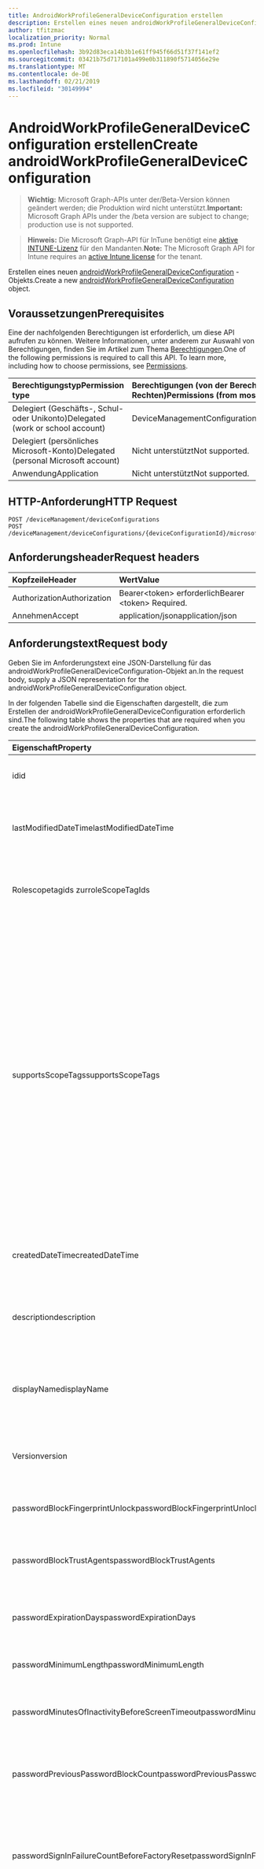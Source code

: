 ```yaml
---
title: AndroidWorkProfileGeneralDeviceConfiguration erstellen
description: Erstellen eines neuen androidWorkProfileGeneralDeviceConfiguration-Objekts.
author: tfitzmac
localization_priority: Normal
ms.prod: Intune
ms.openlocfilehash: 3b92d83eca14b3b1e61ff945f66d51f37f141ef2
ms.sourcegitcommit: 03421b75d717101a499e0b311890f5714056e29e
ms.translationtype: MT
ms.contentlocale: de-DE
ms.lasthandoff: 02/21/2019
ms.locfileid: "30149994"
---
```

# <a name="create-androidworkprofilegeneraldeviceconfiguration"></a><span data-ttu-id="8b8df-103">AndroidWorkProfileGeneralDeviceConfiguration erstellen</span><span class="sxs-lookup"><span data-stu-id="8b8df-103">Create androidWorkProfileGeneralDeviceConfiguration</span></span>

> <span data-ttu-id="8b8df-104">**Wichtig:** Microsoft Graph-APIs unter der/Beta-Version können geändert werden; die Produktion wird nicht unterstützt.</span><span class="sxs-lookup"><span data-stu-id="8b8df-104">**Important:** Microsoft Graph APIs under the /beta version are subject to change; production use is not supported.</span></span>

> <span data-ttu-id="8b8df-105">**Hinweis:** Die Microsoft Graph-API für InTune benötigt eine [aktive INTUNE-Lizenz](https://go.microsoft.com/fwlink/?linkid=839381) für den Mandanten.</span><span class="sxs-lookup"><span data-stu-id="8b8df-105">**Note:** The Microsoft Graph API for Intune requires an [active Intune license](https://go.microsoft.com/fwlink/?linkid=839381) for the tenant.</span></span>

<span data-ttu-id="8b8df-106">Erstellen eines neuen [androidWorkProfileGeneralDeviceConfiguration](../resources/intune-deviceconfig-androidworkprofilegeneraldeviceconfiguration.md) -Objekts.</span><span class="sxs-lookup"><span data-stu-id="8b8df-106">Create a new [androidWorkProfileGeneralDeviceConfiguration](../resources/intune-deviceconfig-androidworkprofilegeneraldeviceconfiguration.md) object.</span></span>

## <a name="prerequisites"></a><span data-ttu-id="8b8df-107">Voraussetzungen</span><span class="sxs-lookup"><span data-stu-id="8b8df-107">Prerequisites</span></span>
<span data-ttu-id="8b8df-p101">Eine der nachfolgenden Berechtigungen ist erforderlich, um diese API aufrufen zu können. Weitere Informationen, unter anderem zur Auswahl von Berechtigungen, finden Sie im Artikel zum Thema [Berechtigungen](/concepts/permissions-reference.md).</span><span class="sxs-lookup"><span data-stu-id="8b8df-p101">One of the following permissions is required to call this API. To learn more, including how to choose permissions, see [Permissions](/concepts/permissions-reference.md).</span></span>

|<span data-ttu-id="8b8df-110">Berechtigungstyp</span><span class="sxs-lookup"><span data-stu-id="8b8df-110">Permission type</span></span>|<span data-ttu-id="8b8df-111">Berechtigungen (von der Berechtigung mit den meisten Rechten zu der mit den wenigsten Rechten)</span><span class="sxs-lookup"><span data-stu-id="8b8df-111">Permissions (from most to least privileged)</span></span>|
|:---|:---|
|<span data-ttu-id="8b8df-112">Delegiert (Geschäfts-, Schul- oder Unikonto)</span><span class="sxs-lookup"><span data-stu-id="8b8df-112">Delegated (work or school account)</span></span>|<span data-ttu-id="8b8df-113">DeviceManagementConfiguration.ReadWrite.All</span><span class="sxs-lookup"><span data-stu-id="8b8df-113">DeviceManagementConfiguration.ReadWrite.All</span></span>|
|<span data-ttu-id="8b8df-114">Delegiert (persönliches Microsoft-Konto)</span><span class="sxs-lookup"><span data-stu-id="8b8df-114">Delegated (personal Microsoft account)</span></span>|<span data-ttu-id="8b8df-115">Nicht unterstützt</span><span class="sxs-lookup"><span data-stu-id="8b8df-115">Not supported.</span></span>|
|<span data-ttu-id="8b8df-116">Anwendung</span><span class="sxs-lookup"><span data-stu-id="8b8df-116">Application</span></span>|<span data-ttu-id="8b8df-117">Nicht unterstützt</span><span class="sxs-lookup"><span data-stu-id="8b8df-117">Not supported.</span></span>|

## <a name="http-request"></a><span data-ttu-id="8b8df-118">HTTP-Anforderung</span><span class="sxs-lookup"><span data-stu-id="8b8df-118">HTTP Request</span></span>
<!-- {
  "blockType": "ignored"
}
-->
``` http
POST /deviceManagement/deviceConfigurations
POST /deviceManagement/deviceConfigurations/{deviceConfigurationId}/microsoft.graph.windowsDomainJoinConfiguration/networkAccessConfigurations
```

## <a name="request-headers"></a><span data-ttu-id="8b8df-119">Anforderungsheader</span><span class="sxs-lookup"><span data-stu-id="8b8df-119">Request headers</span></span>
|<span data-ttu-id="8b8df-120">Kopfzeile</span><span class="sxs-lookup"><span data-stu-id="8b8df-120">Header</span></span>|<span data-ttu-id="8b8df-121">Wert</span><span class="sxs-lookup"><span data-stu-id="8b8df-121">Value</span></span>|
|:---|:---|
|<span data-ttu-id="8b8df-122">Authorization</span><span class="sxs-lookup"><span data-stu-id="8b8df-122">Authorization</span></span>|<span data-ttu-id="8b8df-123">Bearer&lt;token&gt; erforderlich</span><span class="sxs-lookup"><span data-stu-id="8b8df-123">Bearer &lt;token&gt; Required.</span></span>|
|<span data-ttu-id="8b8df-124">Annehmen</span><span class="sxs-lookup"><span data-stu-id="8b8df-124">Accept</span></span>|<span data-ttu-id="8b8df-125">application/json</span><span class="sxs-lookup"><span data-stu-id="8b8df-125">application/json</span></span>|

## <a name="request-body"></a><span data-ttu-id="8b8df-126">Anforderungstext</span><span class="sxs-lookup"><span data-stu-id="8b8df-126">Request body</span></span>
<span data-ttu-id="8b8df-127">Geben Sie im Anforderungstext eine JSON-Darstellung für das androidWorkProfileGeneralDeviceConfiguration-Objekt an.</span><span class="sxs-lookup"><span data-stu-id="8b8df-127">In the request body, supply a JSON representation for the androidWorkProfileGeneralDeviceConfiguration object.</span></span>

<span data-ttu-id="8b8df-128">In der folgenden Tabelle sind die Eigenschaften dargestellt, die zum Erstellen der androidWorkProfileGeneralDeviceConfiguration erforderlich sind.</span><span class="sxs-lookup"><span data-stu-id="8b8df-128">The following table shows the properties that are required when you create the androidWorkProfileGeneralDeviceConfiguration.</span></span>

|<span data-ttu-id="8b8df-129">Eigenschaft</span><span class="sxs-lookup"><span data-stu-id="8b8df-129">Property</span></span>|<span data-ttu-id="8b8df-130">Typ</span><span class="sxs-lookup"><span data-stu-id="8b8df-130">Type</span></span>|<span data-ttu-id="8b8df-131">Beschreibung</span><span class="sxs-lookup"><span data-stu-id="8b8df-131">Description</span></span>|
|:---|:---|:---|
|<span data-ttu-id="8b8df-132">id</span><span class="sxs-lookup"><span data-stu-id="8b8df-132">id</span></span>|<span data-ttu-id="8b8df-133">string</span><span class="sxs-lookup"><span data-stu-id="8b8df-133">String</span></span>|<span data-ttu-id="8b8df-134">Schlüssel der Entität</span><span class="sxs-lookup"><span data-stu-id="8b8df-134">Key of the entity.</span></span> <span data-ttu-id="8b8df-135">Geerbt von [deviceConfiguration](../resources/intune-deviceconfig-deviceconfiguration.md).</span><span class="sxs-lookup"><span data-stu-id="8b8df-135">Inherited from [deviceConfiguration](../resources/intune-deviceconfig-deviceconfiguration.md)</span></span>|
|<span data-ttu-id="8b8df-136">lastModifiedDateTime</span><span class="sxs-lookup"><span data-stu-id="8b8df-136">lastModifiedDateTime</span></span>|<span data-ttu-id="8b8df-137">DateTimeOffset</span><span class="sxs-lookup"><span data-stu-id="8b8df-137">DateTimeOffset</span></span>|<span data-ttu-id="8b8df-138">Datum und Uhrzeit der letzten Änderung des Objekts.</span><span class="sxs-lookup"><span data-stu-id="8b8df-138">DateTime the object was last modified.</span></span> <span data-ttu-id="8b8df-139">Geerbt von [deviceConfiguration](../resources/intune-deviceconfig-deviceconfiguration.md).</span><span class="sxs-lookup"><span data-stu-id="8b8df-139">Inherited from [deviceConfiguration](../resources/intune-deviceconfig-deviceconfiguration.md)</span></span>|
|<span data-ttu-id="8b8df-140">Rolescopetagids zur</span><span class="sxs-lookup"><span data-stu-id="8b8df-140">roleScopeTagIds</span></span>|<span data-ttu-id="8b8df-141">String collection</span><span class="sxs-lookup"><span data-stu-id="8b8df-141">String collection</span></span>|<span data-ttu-id="8b8df-142">Liste der Bereichs Tags für diese Entitätsinstanz.</span><span class="sxs-lookup"><span data-stu-id="8b8df-142">List of Scope Tags for this Entity instance.</span></span> <span data-ttu-id="8b8df-143">Geerbt von [deviceConfiguration](../resources/intune-deviceconfig-deviceconfiguration.md).</span><span class="sxs-lookup"><span data-stu-id="8b8df-143">Inherited from [deviceConfiguration](../resources/intune-deviceconfig-deviceconfiguration.md)</span></span>|
|<span data-ttu-id="8b8df-144">supportsScopeTags</span><span class="sxs-lookup"><span data-stu-id="8b8df-144">supportsScopeTags</span></span>|<span data-ttu-id="8b8df-145">Boolescher Wert</span><span class="sxs-lookup"><span data-stu-id="8b8df-145">Boolean</span></span>|<span data-ttu-id="8b8df-146">Gibt an, ob die zugrunde liegende Gerätekonfiguration die Zuweisung von Bereichs Tags unterstützt.</span><span class="sxs-lookup"><span data-stu-id="8b8df-146">Indicates whether or not the underlying Device Configuration supports the assignment of scope tags.</span></span> <span data-ttu-id="8b8df-147">Das Zuweisen zur ScopeTags-Eigenschaft ist nicht zulässig, wenn dieser Wert auf false festgelegt ist und Entitäten für bereichsbezogene Benutzer nicht sichtbar sind.</span><span class="sxs-lookup"><span data-stu-id="8b8df-147">Assigning to the ScopeTags property is not allowed when this value is false and entities will not be visible to scoped users.</span></span> <span data-ttu-id="8b8df-148">Dies geschieht für in Silverlight erstellte Legacy Richtlinien und kann durch Löschen und erneutes Erstellen der Richtlinie im Azure-Portal aufgelöst werden.</span><span class="sxs-lookup"><span data-stu-id="8b8df-148">This occurs for Legacy policies created in Silverlight and can be resolved by deleting and recreating the policy in the Azure Portal.</span></span> <span data-ttu-id="8b8df-149">Diese Eigenschaft ist schreibgeschützt.</span><span class="sxs-lookup"><span data-stu-id="8b8df-149">This property is read-only.</span></span> <span data-ttu-id="8b8df-150">Geerbt von [deviceConfiguration](../resources/intune-deviceconfig-deviceconfiguration.md).</span><span class="sxs-lookup"><span data-stu-id="8b8df-150">Inherited from [deviceConfiguration](../resources/intune-deviceconfig-deviceconfiguration.md)</span></span>|
|<span data-ttu-id="8b8df-151">createdDateTime</span><span class="sxs-lookup"><span data-stu-id="8b8df-151">createdDateTime</span></span>|<span data-ttu-id="8b8df-152">DateTimeOffset</span><span class="sxs-lookup"><span data-stu-id="8b8df-152">DateTimeOffset</span></span>|<span data-ttu-id="8b8df-153">Datum und Uhrzeit der Erstellung des Objekts.</span><span class="sxs-lookup"><span data-stu-id="8b8df-153">DateTime the object was created.</span></span> <span data-ttu-id="8b8df-154">Geerbt von [deviceConfiguration](../resources/intune-deviceconfig-deviceconfiguration.md).</span><span class="sxs-lookup"><span data-stu-id="8b8df-154">Inherited from [deviceConfiguration](../resources/intune-deviceconfig-deviceconfiguration.md)</span></span>|
|<span data-ttu-id="8b8df-155">description</span><span class="sxs-lookup"><span data-stu-id="8b8df-155">description</span></span>|<span data-ttu-id="8b8df-156">Zeichenfolge</span><span class="sxs-lookup"><span data-stu-id="8b8df-156">String</span></span>|<span data-ttu-id="8b8df-157">Beschreibung der Gerätekonfiguration (vom Administrator festgelegt).</span><span class="sxs-lookup"><span data-stu-id="8b8df-157">Admin provided description of the Device Configuration.</span></span> <span data-ttu-id="8b8df-158">Geerbt von [deviceConfiguration](../resources/intune-deviceconfig-deviceconfiguration.md).</span><span class="sxs-lookup"><span data-stu-id="8b8df-158">Inherited from [deviceConfiguration](../resources/intune-deviceconfig-deviceconfiguration.md)</span></span>|
|<span data-ttu-id="8b8df-159">displayName</span><span class="sxs-lookup"><span data-stu-id="8b8df-159">displayName</span></span>|<span data-ttu-id="8b8df-160">Zeichenfolge</span><span class="sxs-lookup"><span data-stu-id="8b8df-160">String</span></span>|<span data-ttu-id="8b8df-161">Name der Gerätekonfiguration (vom Administrator festgelegt).</span><span class="sxs-lookup"><span data-stu-id="8b8df-161">Admin provided name of the device configuration.</span></span> <span data-ttu-id="8b8df-162">Geerbt von [deviceConfiguration](../resources/intune-deviceconfig-deviceconfiguration.md).</span><span class="sxs-lookup"><span data-stu-id="8b8df-162">Inherited from [deviceConfiguration](../resources/intune-deviceconfig-deviceconfiguration.md)</span></span>|
|<span data-ttu-id="8b8df-163">Version</span><span class="sxs-lookup"><span data-stu-id="8b8df-163">version</span></span>|<span data-ttu-id="8b8df-164">Int32</span><span class="sxs-lookup"><span data-stu-id="8b8df-164">Int32</span></span>|<span data-ttu-id="8b8df-165">Version der Gerätekonfiguration.</span><span class="sxs-lookup"><span data-stu-id="8b8df-165">Version of the device configuration.</span></span> <span data-ttu-id="8b8df-166">Geerbt von [deviceConfiguration](../resources/intune-deviceconfig-deviceconfiguration.md).</span><span class="sxs-lookup"><span data-stu-id="8b8df-166">Inherited from [deviceConfiguration](../resources/intune-deviceconfig-deviceconfiguration.md)</span></span>|
|<span data-ttu-id="8b8df-167">passwordBlockFingerprintUnlock</span><span class="sxs-lookup"><span data-stu-id="8b8df-167">passwordBlockFingerprintUnlock</span></span>|<span data-ttu-id="8b8df-168">Boolean</span><span class="sxs-lookup"><span data-stu-id="8b8df-168">Boolean</span></span>|<span data-ttu-id="8b8df-169">Gibt an, ob die Entsperrung durch Fingerabdruck blockiert werden soll.</span><span class="sxs-lookup"><span data-stu-id="8b8df-169">Indicates whether or not to block fingerprint unlock.</span></span>|
|<span data-ttu-id="8b8df-170">passwordBlockTrustAgents</span><span class="sxs-lookup"><span data-stu-id="8b8df-170">passwordBlockTrustAgents</span></span>|<span data-ttu-id="8b8df-171">Boolescher Wert</span><span class="sxs-lookup"><span data-stu-id="8b8df-171">Boolean</span></span>|<span data-ttu-id="8b8df-172">Gibt an, ob Smart Lock oder andere Vertrauensstellungs-Agents blockiert werden sollen.</span><span class="sxs-lookup"><span data-stu-id="8b8df-172">Indicates whether or not to block Smart Lock and other trust agents.</span></span>|
|<span data-ttu-id="8b8df-173">passwordExpirationDays</span><span class="sxs-lookup"><span data-stu-id="8b8df-173">passwordExpirationDays</span></span>|<span data-ttu-id="8b8df-174">Int32</span><span class="sxs-lookup"><span data-stu-id="8b8df-174">Int32</span></span>|<span data-ttu-id="8b8df-175">Zeit in Tagen bis zum Ablaufen des Kennworts.</span><span class="sxs-lookup"><span data-stu-id="8b8df-175">Number of days before the password expires.</span></span> <span data-ttu-id="8b8df-176">Gültige Werte: 1 bis 365.</span><span class="sxs-lookup"><span data-stu-id="8b8df-176">Valid values 1 to 365</span></span>|
|<span data-ttu-id="8b8df-177">passwordMinimumLength</span><span class="sxs-lookup"><span data-stu-id="8b8df-177">passwordMinimumLength</span></span>|<span data-ttu-id="8b8df-178">Int32</span><span class="sxs-lookup"><span data-stu-id="8b8df-178">Int32</span></span>|<span data-ttu-id="8b8df-179">Mindestlänge von Kennwörtern.</span><span class="sxs-lookup"><span data-stu-id="8b8df-179">Minimum length of passwords.</span></span> <span data-ttu-id="8b8df-180">Gültige Werte: 4 bis 16.</span><span class="sxs-lookup"><span data-stu-id="8b8df-180">Valid values 4 to 16</span></span>|
|<span data-ttu-id="8b8df-181">passwordMinutesOfInactivityBeforeScreenTimeout</span><span class="sxs-lookup"><span data-stu-id="8b8df-181">passwordMinutesOfInactivityBeforeScreenTimeout</span></span>|<span data-ttu-id="8b8df-182">Int32</span><span class="sxs-lookup"><span data-stu-id="8b8df-182">Int32</span></span>|<span data-ttu-id="8b8df-183">Zeitraum von Inaktivität in Minuten, bevor es zu einem Bildschirmtimeout kommt</span><span class="sxs-lookup"><span data-stu-id="8b8df-183">Minutes of inactivity before the screen times out.</span></span>|
|<span data-ttu-id="8b8df-184">passwordPreviousPasswordBlockCount</span><span class="sxs-lookup"><span data-stu-id="8b8df-184">passwordPreviousPasswordBlockCount</span></span>|<span data-ttu-id="8b8df-185">Int32</span><span class="sxs-lookup"><span data-stu-id="8b8df-185">Int32</span></span>|<span data-ttu-id="8b8df-186">Anzahl der zuletzt verwendeten Kennwörter, die nicht erneut verwendet werden dürfen.</span><span class="sxs-lookup"><span data-stu-id="8b8df-186">Number of previous passwords to block.</span></span> <span data-ttu-id="8b8df-187">Gültige Werte: 0 bis 24.</span><span class="sxs-lookup"><span data-stu-id="8b8df-187">Valid values 0 to 24</span></span>|
|<span data-ttu-id="8b8df-188">passwordSignInFailureCountBeforeFactoryReset</span><span class="sxs-lookup"><span data-stu-id="8b8df-188">passwordSignInFailureCountBeforeFactoryReset</span></span>|<span data-ttu-id="8b8df-189">Int32</span><span class="sxs-lookup"><span data-stu-id="8b8df-189">Int32</span></span>|<span data-ttu-id="8b8df-190">Legt fest, nach wie vielen fehlgeschlagenen Anmeldeversuchen eine Zurücksetzung auf die Werkseinstellungen durchgeführt wird.</span><span class="sxs-lookup"><span data-stu-id="8b8df-190">Number of sign in failures allowed before factory reset.</span></span> <span data-ttu-id="8b8df-191">Gültige Werte 1 bis 16</span><span class="sxs-lookup"><span data-stu-id="8b8df-191">Valid values 1 to 16</span></span>|
|<span data-ttu-id="8b8df-192">passwordRequiredType</span><span class="sxs-lookup"><span data-stu-id="8b8df-192">passwordRequiredType</span></span>|[<span data-ttu-id="8b8df-193">androidWorkProfileRequiredPasswordType</span><span class="sxs-lookup"><span data-stu-id="8b8df-193">androidWorkProfileRequiredPasswordType</span></span>](../resources/intune-deviceconfig-androidworkprofilerequiredpasswordtype.md)|<span data-ttu-id="8b8df-194">Geforderter Kennworttyp.</span><span class="sxs-lookup"><span data-stu-id="8b8df-194">Type of password that is required.</span></span> <span data-ttu-id="8b8df-195">Mögliche Werte sind: `deviceDefault`, `lowSecurityBiometric`, `required`, `atLeastNumeric`, `numericComplex`, `atLeastAlphabetic`, `atLeastAlphanumeric` und `alphanumericWithSymbols`.</span><span class="sxs-lookup"><span data-stu-id="8b8df-195">Possible values are: `deviceDefault`, `lowSecurityBiometric`, `required`, `atLeastNumeric`, `numericComplex`, `atLeastAlphabetic`, `atLeastAlphanumeric`, `alphanumericWithSymbols`.</span></span>|
|<span data-ttu-id="8b8df-196">workProfileDataSharingType</span><span class="sxs-lookup"><span data-stu-id="8b8df-196">workProfileDataSharingType</span></span>|[<span data-ttu-id="8b8df-197">androidWorkProfileCrossProfileDataSharingType</span><span class="sxs-lookup"><span data-stu-id="8b8df-197">androidWorkProfileCrossProfileDataSharingType</span></span>](../resources/intune-deviceconfig-androidworkprofilecrossprofiledatasharingtype.md)|<span data-ttu-id="8b8df-198">Typ der zulässigen Datenfreigabe.</span><span class="sxs-lookup"><span data-stu-id="8b8df-198">Type of data sharing that is allowed.</span></span> <span data-ttu-id="8b8df-199">Mögliche Werte: `deviceDefault`, `preventAny`, `allowPersonalToWork`, `noRestrictions`.</span><span class="sxs-lookup"><span data-stu-id="8b8df-199">Possible values are: `deviceDefault`, `preventAny`, `allowPersonalToWork`, `noRestrictions`.</span></span>|
|<span data-ttu-id="8b8df-200">workProfileBlockNotificationsWhileDeviceLocked</span><span class="sxs-lookup"><span data-stu-id="8b8df-200">workProfileBlockNotificationsWhileDeviceLocked</span></span>|<span data-ttu-id="8b8df-201">Boolescher Wert</span><span class="sxs-lookup"><span data-stu-id="8b8df-201">Boolean</span></span>|<span data-ttu-id="8b8df-202">Gibt an, ob Benachrichtigungen blockiert werden sollen, während das Gerät gesperrt ist.</span><span class="sxs-lookup"><span data-stu-id="8b8df-202">Indicates whether or not to block notifications while device locked.</span></span>|
|<span data-ttu-id="8b8df-203">workProfileBlockAddingAccounts</span><span class="sxs-lookup"><span data-stu-id="8b8df-203">workProfileBlockAddingAccounts</span></span>|<span data-ttu-id="8b8df-204">Boolescher Wert</span><span class="sxs-lookup"><span data-stu-id="8b8df-204">Boolean</span></span>|<span data-ttu-id="8b8df-205">Verhindern, dass Benutzerkonten im Arbeitsprofil hinzufügen/entfernen.</span><span class="sxs-lookup"><span data-stu-id="8b8df-205">Block users from adding/removing accounts in work profile.</span></span>|
|<span data-ttu-id="8b8df-206">workProfileBluetoothEnableContactSharing</span><span class="sxs-lookup"><span data-stu-id="8b8df-206">workProfileBluetoothEnableContactSharing</span></span>|<span data-ttu-id="8b8df-207">Boolescher Wert</span><span class="sxs-lookup"><span data-stu-id="8b8df-207">Boolean</span></span>|<span data-ttu-id="8b8df-208">Bluetooth-Geräte können auf Enterprise-Kontakte zugreifen.</span><span class="sxs-lookup"><span data-stu-id="8b8df-208">Allow bluetooth devices to access enterprise contacts.</span></span>|
|<span data-ttu-id="8b8df-209">workProfileBlockScreenCapture</span><span class="sxs-lookup"><span data-stu-id="8b8df-209">workProfileBlockScreenCapture</span></span>|<span data-ttu-id="8b8df-210">Boolescher Wert</span><span class="sxs-lookup"><span data-stu-id="8b8df-210">Boolean</span></span>|<span data-ttu-id="8b8df-211">Blockieren der Bildschirmaufzeichnung im Arbeitsprofil.</span><span class="sxs-lookup"><span data-stu-id="8b8df-211">Block screen capture in work profile.</span></span>|
|<span data-ttu-id="8b8df-212">workProfileBlockCrossProfileCallerId</span><span class="sxs-lookup"><span data-stu-id="8b8df-212">workProfileBlockCrossProfileCallerId</span></span>|<span data-ttu-id="8b8df-213">Boolescher Wert</span><span class="sxs-lookup"><span data-stu-id="8b8df-213">Boolean</span></span>|<span data-ttu-id="8b8df-214">Blockieren der Anzeige von Arbeitsprofil-Anrufer-ID im persönlichen Profil.</span><span class="sxs-lookup"><span data-stu-id="8b8df-214">Block display work profile caller ID in personal profile.</span></span>|
|<span data-ttu-id="8b8df-215">workProfileBlockCamera</span><span class="sxs-lookup"><span data-stu-id="8b8df-215">workProfileBlockCamera</span></span>|<span data-ttu-id="8b8df-216">Boolescher Wert</span><span class="sxs-lookup"><span data-stu-id="8b8df-216">Boolean</span></span>|<span data-ttu-id="8b8df-217">Arbeitsprofil Kamera blockieren.</span><span class="sxs-lookup"><span data-stu-id="8b8df-217">Block work profile camera.</span></span>|
|<span data-ttu-id="8b8df-218">workProfileBlockCrossProfileContactsSearch</span><span class="sxs-lookup"><span data-stu-id="8b8df-218">workProfileBlockCrossProfileContactsSearch</span></span>|<span data-ttu-id="8b8df-219">Boolescher Wert</span><span class="sxs-lookup"><span data-stu-id="8b8df-219">Boolean</span></span>|<span data-ttu-id="8b8df-220">Blockieren der Verfügbarkeit von Arbeitsprofil Kontakten im persönlichen Profil</span><span class="sxs-lookup"><span data-stu-id="8b8df-220">Block work profile contacts availability in personal profile.</span></span>|
|<span data-ttu-id="8b8df-221">workProfileBlockCrossProfileCopyPaste</span><span class="sxs-lookup"><span data-stu-id="8b8df-221">workProfileBlockCrossProfileCopyPaste</span></span>|<span data-ttu-id="8b8df-222">Boolescher Wert</span><span class="sxs-lookup"><span data-stu-id="8b8df-222">Boolean</span></span>|<span data-ttu-id="8b8df-223">Boolescher Wert, der angibt, ob die Einstellung Cross profile Copy/Paste nicht zulassen aktiviert ist.</span><span class="sxs-lookup"><span data-stu-id="8b8df-223">Boolean that indicates if the setting disallow cross profile copy/paste is enabled.</span></span>|
|<span data-ttu-id="8b8df-224">workProfileDefaultAppPermissionPolicy</span><span class="sxs-lookup"><span data-stu-id="8b8df-224">workProfileDefaultAppPermissionPolicy</span></span>|[<span data-ttu-id="8b8df-225">androidWorkProfileDefaultAppPermissionPolicyType</span><span class="sxs-lookup"><span data-stu-id="8b8df-225">androidWorkProfileDefaultAppPermissionPolicyType</span></span>](../resources/intune-deviceconfig-androidworkprofiledefaultapppermissionpolicytype.md)|<span data-ttu-id="8b8df-226">Geforderter Kennworttyp.</span><span class="sxs-lookup"><span data-stu-id="8b8df-226">Type of password that is required.</span></span> <span data-ttu-id="8b8df-227">Mögliche Werte: `deviceDefault`, `prompt`, `autoGrant`, `autoDeny`.</span><span class="sxs-lookup"><span data-stu-id="8b8df-227">Possible values are: `deviceDefault`, `prompt`, `autoGrant`, `autoDeny`.</span></span>|
|<span data-ttu-id="8b8df-228">Eigenschaften workprofilepasswordblockfingerprintunlock</span><span class="sxs-lookup"><span data-stu-id="8b8df-228">workProfilePasswordBlockFingerprintUnlock</span></span>|<span data-ttu-id="8b8df-229">Boolescher Wert</span><span class="sxs-lookup"><span data-stu-id="8b8df-229">Boolean</span></span>|<span data-ttu-id="8b8df-230">Gibt an, ob die Fingerabdruck Sperre für das Arbeitsprofil blockiert werden soll.</span><span class="sxs-lookup"><span data-stu-id="8b8df-230">Indicates whether or not to block fingerprint unlock for work profile.</span></span>|
|<span data-ttu-id="8b8df-231">workProfilePasswordBlockTrustAgents</span><span class="sxs-lookup"><span data-stu-id="8b8df-231">workProfilePasswordBlockTrustAgents</span></span>|<span data-ttu-id="8b8df-232">Boolescher Wert</span><span class="sxs-lookup"><span data-stu-id="8b8df-232">Boolean</span></span>|<span data-ttu-id="8b8df-233">Gibt an, ob die Smart Lock-und andere Trust-Agents für das Arbeitsprofil blockiert werden sollen.</span><span class="sxs-lookup"><span data-stu-id="8b8df-233">Indicates whether or not to block Smart Lock and other trust agents for work profile.</span></span>|
|<span data-ttu-id="8b8df-234">workProfilePasswordExpirationDays</span><span class="sxs-lookup"><span data-stu-id="8b8df-234">workProfilePasswordExpirationDays</span></span>|<span data-ttu-id="8b8df-235">Int32</span><span class="sxs-lookup"><span data-stu-id="8b8df-235">Int32</span></span>|<span data-ttu-id="8b8df-236">Anzahl der Tage vor Ablauf des Arbeitsprofil Kennworts.</span><span class="sxs-lookup"><span data-stu-id="8b8df-236">Number of days before the work profile password expires.</span></span> <span data-ttu-id="8b8df-237">Gültige Werte: 1 bis 365.</span><span class="sxs-lookup"><span data-stu-id="8b8df-237">Valid values 1 to 365</span></span>|
|<span data-ttu-id="8b8df-238">workProfilePasswordMinimumLength</span><span class="sxs-lookup"><span data-stu-id="8b8df-238">workProfilePasswordMinimumLength</span></span>|<span data-ttu-id="8b8df-239">Int32</span><span class="sxs-lookup"><span data-stu-id="8b8df-239">Int32</span></span>|<span data-ttu-id="8b8df-240">Minimale Länge des Arbeitsprofil Kennworts.</span><span class="sxs-lookup"><span data-stu-id="8b8df-240">Minimum length of work profile password.</span></span> <span data-ttu-id="8b8df-241">Gültige Werte: 4 bis 16.</span><span class="sxs-lookup"><span data-stu-id="8b8df-241">Valid values 4 to 16</span></span>|
|<span data-ttu-id="8b8df-242">workProfilePasswordMinNumericCharacters</span><span class="sxs-lookup"><span data-stu-id="8b8df-242">workProfilePasswordMinNumericCharacters</span></span>|<span data-ttu-id="8b8df-243">Int32</span><span class="sxs-lookup"><span data-stu-id="8b8df-243">Int32</span></span>|<span data-ttu-id="8b8df-244">Minimale Anzahl von numerischen Zeichen, die im Arbeitsprofil Kennwort erforderlich sind.</span><span class="sxs-lookup"><span data-stu-id="8b8df-244">Minimum # of numeric characters required in work profile password.</span></span> <span data-ttu-id="8b8df-245">Gültige Werte 1 bis 10</span><span class="sxs-lookup"><span data-stu-id="8b8df-245">Valid values 1 to 10</span></span>|
|<span data-ttu-id="8b8df-246">workProfilePasswordMinNonLetterCharacters</span><span class="sxs-lookup"><span data-stu-id="8b8df-246">workProfilePasswordMinNonLetterCharacters</span></span>|<span data-ttu-id="8b8df-247">Int32</span><span class="sxs-lookup"><span data-stu-id="8b8df-247">Int32</span></span>|<span data-ttu-id="8b8df-248">Mindestanzahl von Buchstaben, die im Arbeitsprofil Kennwort erforderlich sind.</span><span class="sxs-lookup"><span data-stu-id="8b8df-248">Minimum # of non-letter characters required in work profile password.</span></span> <span data-ttu-id="8b8df-249">Gültige Werte 1 bis 10</span><span class="sxs-lookup"><span data-stu-id="8b8df-249">Valid values 1 to 10</span></span>|
|<span data-ttu-id="8b8df-250">workProfilePasswordMinLetterCharacters</span><span class="sxs-lookup"><span data-stu-id="8b8df-250">workProfilePasswordMinLetterCharacters</span></span>|<span data-ttu-id="8b8df-251">Int32</span><span class="sxs-lookup"><span data-stu-id="8b8df-251">Int32</span></span>|<span data-ttu-id="8b8df-252">Mindestanzahl von Buchstaben, die im Arbeitsprofil Kennwort erforderlich sind.</span><span class="sxs-lookup"><span data-stu-id="8b8df-252">Minimum # of letter characters required in work profile password.</span></span> <span data-ttu-id="8b8df-253">Gültige Werte 1 bis 10</span><span class="sxs-lookup"><span data-stu-id="8b8df-253">Valid values 1 to 10</span></span>|
|<span data-ttu-id="8b8df-254">workProfilePasswordMinLowerCaseCharacters</span><span class="sxs-lookup"><span data-stu-id="8b8df-254">workProfilePasswordMinLowerCaseCharacters</span></span>|<span data-ttu-id="8b8df-255">Int32</span><span class="sxs-lookup"><span data-stu-id="8b8df-255">Int32</span></span>|<span data-ttu-id="8b8df-256">Minimale Anzahl von Kleinbuchstaben, die im Arbeitsprofil Kennwort erforderlich sind.</span><span class="sxs-lookup"><span data-stu-id="8b8df-256">Minimum # of lower-case characters required in work profile password.</span></span> <span data-ttu-id="8b8df-257">Gültige Werte 1 bis 10</span><span class="sxs-lookup"><span data-stu-id="8b8df-257">Valid values 1 to 10</span></span>|
|<span data-ttu-id="8b8df-258">workProfilePasswordMinUpperCaseCharacters</span><span class="sxs-lookup"><span data-stu-id="8b8df-258">workProfilePasswordMinUpperCaseCharacters</span></span>|<span data-ttu-id="8b8df-259">Int32</span><span class="sxs-lookup"><span data-stu-id="8b8df-259">Int32</span></span>|<span data-ttu-id="8b8df-260">Minimale Anzahl von Großbuchstaben, die im Arbeitsprofil Kennwort erforderlich sind.</span><span class="sxs-lookup"><span data-stu-id="8b8df-260">Minimum # of upper-case characters required in work profile password.</span></span> <span data-ttu-id="8b8df-261">Gültige Werte 1 bis 10</span><span class="sxs-lookup"><span data-stu-id="8b8df-261">Valid values 1 to 10</span></span>|
|<span data-ttu-id="8b8df-262">workProfilePasswordMinSymbolCharacters</span><span class="sxs-lookup"><span data-stu-id="8b8df-262">workProfilePasswordMinSymbolCharacters</span></span>|<span data-ttu-id="8b8df-263">Int32</span><span class="sxs-lookup"><span data-stu-id="8b8df-263">Int32</span></span>|<span data-ttu-id="8b8df-264">Minimale Anzahl von Symbolen, die im Arbeitsprofil Kennwort erforderlich sind.</span><span class="sxs-lookup"><span data-stu-id="8b8df-264">Minimum # of symbols required in work profile password.</span></span> <span data-ttu-id="8b8df-265">Gültige Werte 1 bis 10</span><span class="sxs-lookup"><span data-stu-id="8b8df-265">Valid values 1 to 10</span></span>|
|<span data-ttu-id="8b8df-266">workProfilePasswordMinutesOfInactivityBeforeScreenTimeout</span><span class="sxs-lookup"><span data-stu-id="8b8df-266">workProfilePasswordMinutesOfInactivityBeforeScreenTimeout</span></span>|<span data-ttu-id="8b8df-267">Int32</span><span class="sxs-lookup"><span data-stu-id="8b8df-267">Int32</span></span>|<span data-ttu-id="8b8df-268">Zeitraum von Inaktivität in Minuten, bevor es zu einem Bildschirmtimeout kommt</span><span class="sxs-lookup"><span data-stu-id="8b8df-268">Minutes of inactivity before the screen times out.</span></span>|
|<span data-ttu-id="8b8df-269">workProfilePasswordPreviousPasswordBlockCount</span><span class="sxs-lookup"><span data-stu-id="8b8df-269">workProfilePasswordPreviousPasswordBlockCount</span></span>|<span data-ttu-id="8b8df-270">Int32</span><span class="sxs-lookup"><span data-stu-id="8b8df-270">Int32</span></span>|<span data-ttu-id="8b8df-271">Anzahl der vorherigen Arbeitsprofil Kennwörter, die blockiert werden sollen.</span><span class="sxs-lookup"><span data-stu-id="8b8df-271">Number of previous work profile passwords to block.</span></span> <span data-ttu-id="8b8df-272">Gültige Werte: 0 bis 24.</span><span class="sxs-lookup"><span data-stu-id="8b8df-272">Valid values 0 to 24</span></span>|
|<span data-ttu-id="8b8df-273">workProfilePasswordSignInFailureCountBeforeFactoryReset</span><span class="sxs-lookup"><span data-stu-id="8b8df-273">workProfilePasswordSignInFailureCountBeforeFactoryReset</span></span>|<span data-ttu-id="8b8df-274">Int32</span><span class="sxs-lookup"><span data-stu-id="8b8df-274">Int32</span></span>|<span data-ttu-id="8b8df-275">Anzahl der zulässigen Anmeldefehler vor dem Entfernen des Arbeitsprofils und aller gelöschten Unternehmensdaten.</span><span class="sxs-lookup"><span data-stu-id="8b8df-275">Number of sign in failures allowed before work profile is removed and all corporate data deleted.</span></span> <span data-ttu-id="8b8df-276">Gültige Werte 1 bis 16</span><span class="sxs-lookup"><span data-stu-id="8b8df-276">Valid values 1 to 16</span></span>|
|<span data-ttu-id="8b8df-277">workProfilePasswordRequiredType</span><span class="sxs-lookup"><span data-stu-id="8b8df-277">workProfilePasswordRequiredType</span></span>|[<span data-ttu-id="8b8df-278">androidWorkProfileRequiredPasswordType</span><span class="sxs-lookup"><span data-stu-id="8b8df-278">androidWorkProfileRequiredPasswordType</span></span>](../resources/intune-deviceconfig-androidworkprofilerequiredpasswordtype.md)|<span data-ttu-id="8b8df-279">Typ des erforderlichen Arbeitsprofil Kennworts.</span><span class="sxs-lookup"><span data-stu-id="8b8df-279">Type of work profile password that is required.</span></span> <span data-ttu-id="8b8df-280">Mögliche Werte sind: `deviceDefault`, `lowSecurityBiometric`, `required`, `atLeastNumeric`, `numericComplex`, `atLeastAlphabetic`, `atLeastAlphanumeric` und `alphanumericWithSymbols`.</span><span class="sxs-lookup"><span data-stu-id="8b8df-280">Possible values are: `deviceDefault`, `lowSecurityBiometric`, `required`, `atLeastNumeric`, `numericComplex`, `atLeastAlphabetic`, `atLeastAlphanumeric`, `alphanumericWithSymbols`.</span></span>|
|<span data-ttu-id="8b8df-281">Workprofilerequirepassword wurden</span><span class="sxs-lookup"><span data-stu-id="8b8df-281">workProfileRequirePassword</span></span>|<span data-ttu-id="8b8df-282">Boolescher Wert</span><span class="sxs-lookup"><span data-stu-id="8b8df-282">Boolean</span></span>|<span data-ttu-id="8b8df-283">Kennwort ist erforderlich oder nicht für das Arbeitsprofil</span><span class="sxs-lookup"><span data-stu-id="8b8df-283">Password is required or not for work profile</span></span>|
|<span data-ttu-id="8b8df-284">securityRequireVerifyApps</span><span class="sxs-lookup"><span data-stu-id="8b8df-284">securityRequireVerifyApps</span></span>|<span data-ttu-id="8b8df-285">Boolescher Wert</span><span class="sxs-lookup"><span data-stu-id="8b8df-285">Boolean</span></span>|<span data-ttu-id="8b8df-286">Legt fest, dass die Android-Funktion „Verify Apps“ aktiviert sein muss.</span><span class="sxs-lookup"><span data-stu-id="8b8df-286">Require the Android Verify apps feature is turned on.</span></span>|
|<span data-ttu-id="8b8df-287">vpnAlwaysOnPackageIdentifier</span><span class="sxs-lookup"><span data-stu-id="8b8df-287">vpnAlwaysOnPackageIdentifier</span></span>|<span data-ttu-id="8b8df-288">Zeichenfolge</span><span class="sxs-lookup"><span data-stu-id="8b8df-288">String</span></span>|<span data-ttu-id="8b8df-289">Aktivieren Sie den Sperrmodus für Always-on-VPN.</span><span class="sxs-lookup"><span data-stu-id="8b8df-289">Enable lockdown mode for always-on VPN.</span></span>|
|<span data-ttu-id="8b8df-290">vpnEnableAlwaysOnLockdownMode</span><span class="sxs-lookup"><span data-stu-id="8b8df-290">vpnEnableAlwaysOnLockdownMode</span></span>|<span data-ttu-id="8b8df-291">Boolescher Wert</span><span class="sxs-lookup"><span data-stu-id="8b8df-291">Boolean</span></span>|<span data-ttu-id="8b8df-292">Aktivieren Sie den Sperrmodus für Always-on-VPN.</span><span class="sxs-lookup"><span data-stu-id="8b8df-292">Enable lockdown mode for always-on VPN.</span></span>|



## <a name="response"></a><span data-ttu-id="8b8df-293">Antwort</span><span class="sxs-lookup"><span data-stu-id="8b8df-293">Response</span></span>
<span data-ttu-id="8b8df-294">Bei erfolgreicher Ausführung gibt diese Methode den `201 Created` Antwortcode und ein [androidWorkProfileGeneralDeviceConfiguration](../resources/intune-deviceconfig-androidworkprofilegeneraldeviceconfiguration.md) -Objekt im Antworttext zurück.</span><span class="sxs-lookup"><span data-stu-id="8b8df-294">If successful, this method returns a `201 Created` response code and a [androidWorkProfileGeneralDeviceConfiguration](../resources/intune-deviceconfig-androidworkprofilegeneraldeviceconfiguration.md) object in the response body.</span></span>

## <a name="example"></a><span data-ttu-id="8b8df-295">Beispiel</span><span class="sxs-lookup"><span data-stu-id="8b8df-295">Example</span></span>

### <a name="request"></a><span data-ttu-id="8b8df-296">Anforderung</span><span class="sxs-lookup"><span data-stu-id="8b8df-296">Request</span></span>
<span data-ttu-id="8b8df-297">Nachfolgend sehen Sie ein Beispiel der Anforderung.</span><span class="sxs-lookup"><span data-stu-id="8b8df-297">Here is an example of the request.</span></span>
``` http
POST https://graph.microsoft.com/beta/deviceManagement/deviceConfigurations
Content-type: application/json
Content-length: 2042

{
  "@odata.type": "#microsoft.graph.androidWorkProfileGeneralDeviceConfiguration",
  "roleScopeTagIds": [
    "Role Scope Tag Ids value"
  ],
  "supportsScopeTags": true,
  "description": "Description value",
  "displayName": "Display Name value",
  "version": 7,
  "passwordBlockFingerprintUnlock": true,
  "passwordBlockTrustAgents": true,
  "passwordExpirationDays": 6,
  "passwordMinimumLength": 5,
  "passwordMinutesOfInactivityBeforeScreenTimeout": 14,
  "passwordPreviousPasswordBlockCount": 2,
  "passwordSignInFailureCountBeforeFactoryReset": 12,
  "passwordRequiredType": "lowSecurityBiometric",
  "workProfileDataSharingType": "preventAny",
  "workProfileBlockNotificationsWhileDeviceLocked": true,
  "workProfileBlockAddingAccounts": true,
  "workProfileBluetoothEnableContactSharing": true,
  "workProfileBlockScreenCapture": true,
  "workProfileBlockCrossProfileCallerId": true,
  "workProfileBlockCamera": true,
  "workProfileBlockCrossProfileContactsSearch": true,
  "workProfileBlockCrossProfileCopyPaste": true,
  "workProfileDefaultAppPermissionPolicy": "prompt",
  "workProfilePasswordBlockFingerprintUnlock": true,
  "workProfilePasswordBlockTrustAgents": true,
  "workProfilePasswordExpirationDays": 1,
  "workProfilePasswordMinimumLength": 0,
  "workProfilePasswordMinNumericCharacters": 7,
  "workProfilePasswordMinNonLetterCharacters": 9,
  "workProfilePasswordMinLetterCharacters": 6,
  "workProfilePasswordMinLowerCaseCharacters": 9,
  "workProfilePasswordMinUpperCaseCharacters": 9,
  "workProfilePasswordMinSymbolCharacters": 6,
  "workProfilePasswordMinutesOfInactivityBeforeScreenTimeout": 9,
  "workProfilePasswordPreviousPasswordBlockCount": 13,
  "workProfilePasswordSignInFailureCountBeforeFactoryReset": 7,
  "workProfilePasswordRequiredType": "lowSecurityBiometric",
  "workProfileRequirePassword": true,
  "securityRequireVerifyApps": true,
  "vpnAlwaysOnPackageIdentifier": "Vpn Always On Package Identifier value",
  "vpnEnableAlwaysOnLockdownMode": true
}
```

### <a name="response"></a><span data-ttu-id="8b8df-298">Antwort</span><span class="sxs-lookup"><span data-stu-id="8b8df-298">Response</span></span>
<span data-ttu-id="8b8df-p128">Nachfolgend sehen Sie ein Beispiel der Antwort. Hinweis: Das hier gezeigte Antwortobjekt ist möglicherweise aus Platzgründen abgeschnitten. Von einem tatsächlichen Aufruf werden alle Eigenschaften zurückgegeben.</span><span class="sxs-lookup"><span data-stu-id="8b8df-p128">Here is an example of the response. Note: The response object shown here may be truncated for brevity. All of the properties will be returned from an actual call.</span></span>
``` http
HTTP/1.1 201 Created
Content-Type: application/json
Content-Length: 2214

{
  "@odata.type": "#microsoft.graph.androidWorkProfileGeneralDeviceConfiguration",
  "id": "6decda7e-da7e-6dec-7eda-ec6d7edaec6d",
  "lastModifiedDateTime": "2017-01-01T00:00:35.1329464-08:00",
  "roleScopeTagIds": [
    "Role Scope Tag Ids value"
  ],
  "supportsScopeTags": true,
  "createdDateTime": "2017-01-01T00:02:43.5775965-08:00",
  "description": "Description value",
  "displayName": "Display Name value",
  "version": 7,
  "passwordBlockFingerprintUnlock": true,
  "passwordBlockTrustAgents": true,
  "passwordExpirationDays": 6,
  "passwordMinimumLength": 5,
  "passwordMinutesOfInactivityBeforeScreenTimeout": 14,
  "passwordPreviousPasswordBlockCount": 2,
  "passwordSignInFailureCountBeforeFactoryReset": 12,
  "passwordRequiredType": "lowSecurityBiometric",
  "workProfileDataSharingType": "preventAny",
  "workProfileBlockNotificationsWhileDeviceLocked": true,
  "workProfileBlockAddingAccounts": true,
  "workProfileBluetoothEnableContactSharing": true,
  "workProfileBlockScreenCapture": true,
  "workProfileBlockCrossProfileCallerId": true,
  "workProfileBlockCamera": true,
  "workProfileBlockCrossProfileContactsSearch": true,
  "workProfileBlockCrossProfileCopyPaste": true,
  "workProfileDefaultAppPermissionPolicy": "prompt",
  "workProfilePasswordBlockFingerprintUnlock": true,
  "workProfilePasswordBlockTrustAgents": true,
  "workProfilePasswordExpirationDays": 1,
  "workProfilePasswordMinimumLength": 0,
  "workProfilePasswordMinNumericCharacters": 7,
  "workProfilePasswordMinNonLetterCharacters": 9,
  "workProfilePasswordMinLetterCharacters": 6,
  "workProfilePasswordMinLowerCaseCharacters": 9,
  "workProfilePasswordMinUpperCaseCharacters": 9,
  "workProfilePasswordMinSymbolCharacters": 6,
  "workProfilePasswordMinutesOfInactivityBeforeScreenTimeout": 9,
  "workProfilePasswordPreviousPasswordBlockCount": 13,
  "workProfilePasswordSignInFailureCountBeforeFactoryReset": 7,
  "workProfilePasswordRequiredType": "lowSecurityBiometric",
  "workProfileRequirePassword": true,
  "securityRequireVerifyApps": true,
  "vpnAlwaysOnPackageIdentifier": "Vpn Always On Package Identifier value",
  "vpnEnableAlwaysOnLockdownMode": true
}
```




